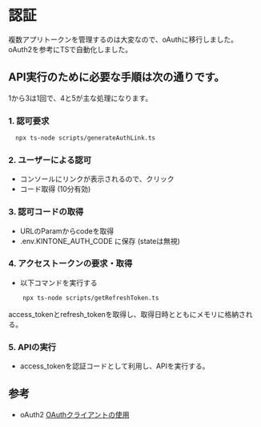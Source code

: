# 認証

複数アプリトークンを管理するのは大変なので、oAuthに移行しました。
oAuth2を参考にTSで自動化しました。

## API実行のために必要な手順は次の通りです。

1から3は1回で、4と5が主な処理になります。

### 1. 認可要求

```bash
  npx ts-node scripts/generateAuthLink.ts
```

### 2. ユーザーによる認可

- コンソールにリンクが表示されるので、クリック
- コード取得 (10分有効)

### 3. 認可コードの取得

- URLのParamからcodeを取得
- .env.KINTONE_AUTH_CODE に保存 (stateは無視)

### 4. アクセストークンの要求・取得

- 以下コマンドを実行する

```bash
    npx ts-node scripts/getRefreshToken.ts
```

access_tokenとrefresh_tokenを取得し、取得日時とともにメモリに格納される。

### 5. APIの実行

- access_tokenを認証コードとして利用し、APIを実行する。

## 参考

- oAuth2
[OAuthクライアントの使用](https://developer.cybozu.io/hc/ja/articles/360015955171-OAuth%E3%82%AF%E3%83%A9%E3%82%A4%E3%82%A2%E3%83%B3%E3%83%88%E3%81%AE%E4%BD%BF%E7%94%A8)